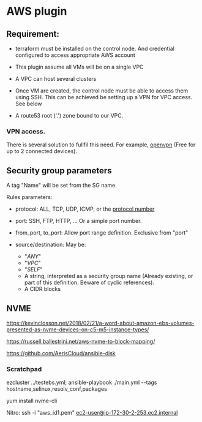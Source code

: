 # AWS plugin

## Requirement:

- terraform must be installed on the control node. And credential configured to access appropriate AWS account

- This plugin assume all VMs will be on a single VPC

- A VPC can host several clusters

- Once VM are created, the control node must be able to access them using SSH. This can be achieved be setting up a VPN for VPC access. See below

- A route53 root ('.') zone bound to our VPC.

### VPN access.

There is several solution to fullfil this need. For example, [openvpn](https://aws.amazon.com/marketplace/pp/B00MI40CAE/ref=mkt_wir_openvpn_byol) (Free for up to 2 connected devices). 

## Security group parameters

A tag "Name" will be set from the SG name.

Rules parameters:

- protocol: ALL, TCP, UDP, ICMP, or the [protocol number](https://www.iana.org/assignments/protocol-numbers/protocol-numbers.xhtml)

- port: SSH, FTP, HTTP, ... Or a simple port number.

- from_port, to_port: Allow port range definition. Exclusive from "port"

- source/destination: May be:
  - "_ANY_"
  - "_VPC_"
  - "_SELF_"
  - A string, interpreted as a security group name (Already existing, or part of this definition. Beware of cyclic references).
  - A CIDR blocks
  
  
  
## NVME
  
https://kevinclosson.net/2018/02/21/a-word-about-amazon-ebs-volumes-presented-as-nvme-devices-on-c5-m5-instance-types/

https://russell.ballestrini.net/aws-nvme-to-block-mapping/

https://github.com/AerisCloud/ansible-disk

### Scratchpad

ezcluster ../testebs.yml; ansible-playbook ./main.yml --tags hostname,selinux,resolv_conf,packages


yum install nvme-cli

Nitro:
ssh -i "aws_id1.pem" ec2-user@ip-172-30-2-253.ec2.internal


